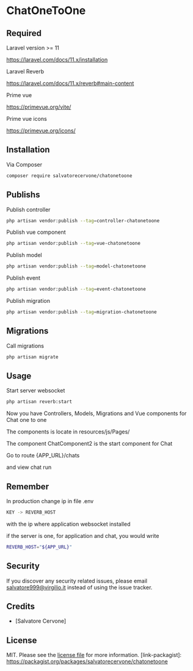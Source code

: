 # ChatOneToOne

## Required

Laravel version >= 11

https://laravel.com/docs/11.x/installation

Laravel Reverb

https://laravel.com/docs/11.x/reverb#main-content

Prime vue

https://primevue.org/vite/

Prime vue icons

https://primevue.org/icons/

## Installation

Via Composer

```bash
composer require salvatorecervone/chatonetoone
```

## Publishs

Publish controller

```bash
php artisan vendor:publish --tag=controller-chatonetoone
```

Publish vue component

```bash
php artisan vendor:publish --tag=vue-chatonetoone
```

Publish model

```bash
php artisan vendor:publish --tag=model-chatonetoone
```

Publish event

```bash
php artisan vendor:publish --tag=event-chatonetoone
```

Publish migration

```bash
php artisan vendor:publish --tag=migration-chatonetoone
```

## Migrations

Call migrations

```bash
php artisan migrate
```
## Usage

Start server websocket

```bash
php artisan reverb:start
```

Now you have Controllers, Models, Migrations and Vue components for Chat one to one

The components is locate in resources/js/Pages/

The component ChatComponent2 is the start component for Chat

Go to route {APP_URL}/chats 

and view chat run

## Remember

In production change ip in file .env 
```bash
KEY -> REVERB_HOST
```
with the ip where application websocket installed

if the server is one, for application and chat, you would write 

```bash
REVERB_HOST="${APP_URL}"
```

## Security

If you discover any security related issues, please email salvatore999@virgilio.it instead of using the issue tracker.

## Credits

- [Salvatore Cervone]

## License

MIT. Please see the [license file](license.md) for more information.
[link-packagist]: https://packagist.org/packages/salvatorecervone/chatonetoone
